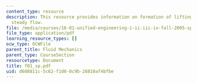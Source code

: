 ```yaml
---
content_type: resource
description: This resource provides information on formation of lifting flow and established
  steady flow.
file: /media/courses/16-01-unified-engineering-i-ii-iii-iv-fall-2005-spring-2006/d608811c5c62f1d00c9b28810af4bfbe_f01_sp.pdf
file_type: application/pdf
learning_resource_types: []
ocw_type: OCWFile
parent_title: Fluid Mechanics
parent_type: CourseSection
resourcetype: Document
title: f01_sp.pdf
uid: d608811c-5c62-f1d0-0c9b-28810af4bfbe
---
```

